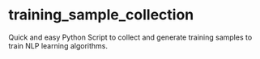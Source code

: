# training_sample_collection
Quick and easy Python Script to collect and generate training samples to train NLP learning algorithms.
